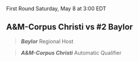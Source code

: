 First Round
Saturday, May 8 at 3:00 EDT
## A&M-Corpus Christi vs #2 Baylor

> ***Baylor***
> Regional Host

> ***A&M-Corpus Christi***
> Automatic Qualifier